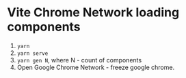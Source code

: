 # Vite Chrome Network loading components

1. `yarn`
2. `yarn serve`
3. `yarn gen N`, where N - count of components
4. Open Google Chrome Network - freeze google chrome.